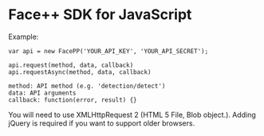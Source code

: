 Face++ SDK for JavaScript
=====================

Example:

    var api = new FacePP('YOUR_API_KEY', 'YOUR_API_SECRET');

    api.request(method, data, callback)
    api.requestAsync(method, data, callback)

    method: API method (e.g. 'detection/detect')
    data: API arguments
    callback: function(error, result) {}

You will need to use XMLHttpRequest 2 (HTML 5 File, Blob object.). Adding jQuery is required if you want to support older browsers.
